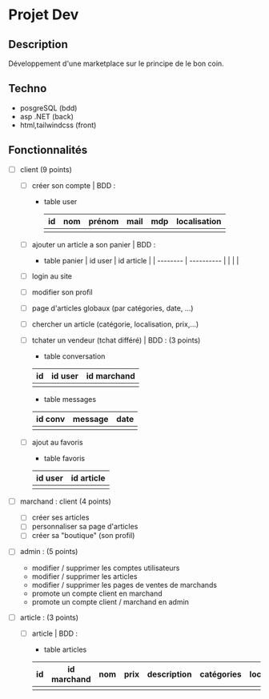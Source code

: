 # Projet Dev

## Description
Développement d'une marketplace sur le principe de le bon coin.

## Techno
* posgreSQL (bdd)
* asp .NET (back)
* html,tailwindcss (front)

## Fonctionnalités 

* [ ] client (9 points)
    * [ ] créer son compte | BDD : 
        * table user
        
            | id       | nom      | prénom   | mail     | mdp      | localisation |
            | -------- | -------- | -------- | -------- | -------- | ------------ |
            |          |          |          |          |          |              |
	* [ ] ajouter un article a son panier | BDD : 
        * table panier
            | id user  | id article |
            | -------- | ---------- |
            |          |            |
            
    * [ ] login au site 
	* [ ] modifier son profil
	* [ ] page d'articles globaux (par catégories, date, ...)
	* [ ] chercher un article (catégorie, localisation, prix,...)
	* [ ] tchater un vendeur (tchat différé) | BDD : (3 points)
	    * table conversation
	    
        | id       | id user    | id marchand |
        | -------- | ---------- | ----------- |
        |          |            |             |
        * table messages

        | id conv  | message    | date        |
        | -------- | ---------- | ----------- |
        |          |            |             |
	* [ ] ajout au favoris
	    * table favoris

	    | id user  | id article |
        | -------- | ---------- |
        |          |            |

* [ ] marchand : client (4 points)
	* [ ] créer ses articles
	* [ ] personnaliser sa page d'articles
	* [ ] créer sa "boutique" (son profil)

* [ ] admin : (5 points)
    * modifier / supprimer les comptes utilisateurs
    * modifier / supprimer les articles
    * modifier / supprimer les pages de ventes de marchands
    * promote un compte client en marchand
    * promote un compte client / marchand en admin

* [ ] article : (3 points)
    * [ ] article | BDD : 
        * table articles
        
        | id       | id marchand | nom      | prix     | description | catégories | localisation |
        | -------- | ----------- | -------- | -------- | ----------- | ---------- | ------------ |
        |          |             |          |          |             |            |              |

